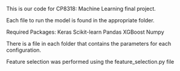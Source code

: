 This is our code for CP8318: Machine Learning final project.

Each file to run the model is found in the appropriate folder. 

Required Packages:
Keras
Scikit-learn
Pandas
XGBoost
Numpy


There is a file in each folder that contains the parameters for each configuration. 

Feature selection was performed using the feature_selection.py file
